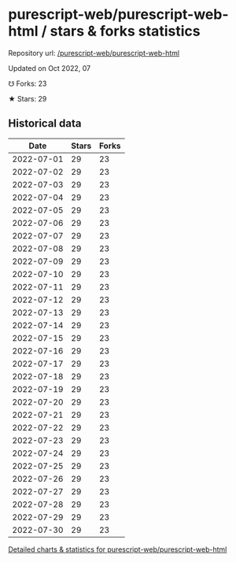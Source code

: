 # purescript-web/purescript-web-html / stars & forks statistics

Repository url: [/purescript-web/purescript-web-html](https://github.com/purescript-web/purescript-web-html)

Updated on Oct 2022, 07

☋ Forks: 23

★ Stars: 29

## Historical data
| Date | Stars | Forks |
|------|-------|-------|
| 2022-07-01 | 29 | 23 | 
| 2022-07-02 | 29 | 23 | 
| 2022-07-03 | 29 | 23 | 
| 2022-07-04 | 29 | 23 | 
| 2022-07-05 | 29 | 23 | 
| 2022-07-06 | 29 | 23 | 
| 2022-07-07 | 29 | 23 | 
| 2022-07-08 | 29 | 23 | 
| 2022-07-09 | 29 | 23 | 
| 2022-07-10 | 29 | 23 | 
| 2022-07-11 | 29 | 23 | 
| 2022-07-12 | 29 | 23 | 
| 2022-07-13 | 29 | 23 | 
| 2022-07-14 | 29 | 23 | 
| 2022-07-15 | 29 | 23 | 
| 2022-07-16 | 29 | 23 | 
| 2022-07-17 | 29 | 23 | 
| 2022-07-18 | 29 | 23 | 
| 2022-07-19 | 29 | 23 | 
| 2022-07-20 | 29 | 23 | 
| 2022-07-21 | 29 | 23 | 
| 2022-07-22 | 29 | 23 | 
| 2022-07-23 | 29 | 23 | 
| 2022-07-24 | 29 | 23 | 
| 2022-07-25 | 29 | 23 | 
| 2022-07-26 | 29 | 23 | 
| 2022-07-27 | 29 | 23 | 
| 2022-07-28 | 29 | 23 | 
| 2022-07-29 | 29 | 23 | 
| 2022-07-30 | 29 | 23 | 


[Detailed charts & statistics for purescript-web/purescript-web-html](https://reviewgithub.com/rep/purescript-web/purescript-web-html)
